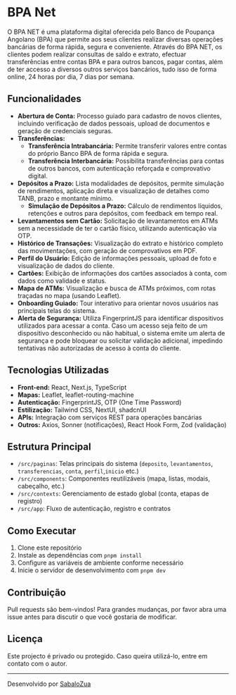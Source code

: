 # BPA Net

O BPA NET é uma plataforma digital oferecida pelo Banco de Poupança Angolano (BPA) que permite aos seus clientes realizar diversas operações bancárias de forma rápida, segura e conveniente. Através do BPA NET, os clientes podem realizar consultas de saldo e extrato, efectuar transferências entre contas BPA e para outros bancos, pagar contas, além de ter accesso a diversos outros serviços bancários, tudo isso de forma online, 24 horas por dia, 7 dias por semana.

## Funcionalidades

- **Abertura de Conta:** Processo guiado para cadastro de novos clientes, incluindo verificação de dados pessoais, upload de documentos e geração de credenciais seguras.
- **Transferências:**
  - **Transferência Intrabancária:** Permite transferir valores entre contas do próprio Banco BPA de forma rápida e segura.
  - **Transferência Interbancária:** Possibilita transferências para contas de outros bancos, com autenticação reforçada e comprovativo digital.
- **Depósitos a Prazo:** Lista modalidades de depósitos, permite simulação de rendimentos, aplicação direta e visualização de detalhes como TANB, prazo e montante mínimo.
  - **Simulação de Depósitos a Prazo:** Cálculo de rendimentos líquidos, retenções e outros para depósitos, com feedback em tempo real.
- **Levantamentos sem Cartão:** Solicitação de levantamentos em ATMs sem a necessidade de ter o cartão físico, utilizando autenticação via OTP.
- **Histórico de Transações:** Visualização do extrato e histórico completo das movimentações, com geração de comprovativos em PDF.
- **Perfil do Usuário:** Edição de informações pessoais, upload de foto e visualização de dados do cliente.
- **Cartões:** Exibição de informações dos cartões associados à conta, com dados como validade e status.
- **Mapa de ATMs:** Visualização e busca de ATMs próximos, com rotas traçadas no mapa (usando Leaflet).
- **Onboarding Guiado:** Tour interativo para orientar novos usuários nas principais telas do sistema.
- **Alerta de Segurança:** Utiliza FingerprintJS para identificar dispositivos utilizados para acessar a conta. Caso um acesso seja feito de um dispositivo desconhecido ou não habitual, o sistema emite um alerta de segurança e pode bloquear ou solicitar validação adicional, impedindo tentativas não autorizadas de acesso à conta do cliente.

## Tecnologias Utilizadas

- **Front-end:** React, Next.js, TypeScript
- **Mapas:** Leaflet, leaflet-routing-machine
- **Autenticação:** FingerprintJS, OTP (One Time Password)
- **Estilização:** Tailwind CSS, NextUI, shadcnUI
- **APIs:** Integração com serviços REST para operações bancárias
- **Outros:** Axios, Sonner (notificações), React Hook Form, Zod (validação)

## Estrutura Principal

- `/src/paginas`: Telas principais do sistema (`deposito`, `levantamentos`, `transferencias`, `conta`, `perfil`,`inicio` etc.)
- `/src/components`: Componentes reutilizáveis (mapa, listas, modais, cabeçalho, etc.)
- `/src/contexts`: Gerenciamento de estado global (conta, etapas de registro)
- `/src/app`: Fluxo de autenticação, registro e contratos

## Como Executar

1. Clone este repositório
2. Instale as dependências com `pnpm install`
3. Configure as variáveis de ambiente conforme necessário
4. Inicie o servidor de desenvolvimento com `pnpm dev`

## Contribuição

Pull requests são bem-vindos! Para grandes mudanças, por favor abra uma issue antes para discutir o que você gostaria de modificar.

## Licença

Este projecto é privado ou protegido. Caso queira utilizá-lo, entre em contato com o autor.

---

Desenvolvido por [SabaloZua](https://github.com/SabaloZua)
